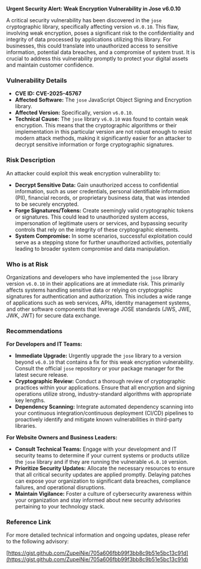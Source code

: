 **Urgent Security Alert: Weak Encryption Vulnerability in Jose v6.0.10**

A critical security vulnerability has been discovered in the `jose` cryptographic library, specifically affecting version `v6.0.10`. This flaw, involving weak encryption, poses a significant risk to the confidentiality and integrity of data processed by applications utilizing this library. For businesses, this could translate into unauthorized access to sensitive information, potential data breaches, and a compromise of system trust. It is crucial to address this vulnerability promptly to protect your digital assets and maintain customer confidence.

### Vulnerability Details

*   **CVE ID:** **CVE-2025-45767**
*   **Affected Software:** The `jose` JavaScript Object Signing and Encryption library.
*   **Affected Version:** Specifically, version `v6.0.10`.
*   **Technical Cause:** The `jose` library `v6.0.10` was found to contain weak encryption. This means that the cryptographic algorithms or their implementation in this particular version are not robust enough to resist modern attack methods, making it significantly easier for an attacker to decrypt sensitive information or forge cryptographic signatures.

### Risk Description

An attacker could exploit this weak encryption vulnerability to:

*   **Decrypt Sensitive Data:** Gain unauthorized access to confidential information, such as user credentials, personal identifiable information (PII), financial records, or proprietary business data, that was intended to be securely encrypted.
*   **Forge Signatures/Tokens:** Create seemingly valid cryptographic tokens or signatures. This could lead to unauthorized system access, impersonation of legitimate users or services, and bypassing security controls that rely on the integrity of these cryptographic elements.
*   **System Compromise:** In some scenarios, successful exploitation could serve as a stepping stone for further unauthorized activities, potentially leading to broader system compromise and data manipulation.

### Who is at Risk

Organizations and developers who have implemented the `jose` library version `v6.0.10` in their applications are at immediate risk. This primarily affects systems handling sensitive data or relying on cryptographic signatures for authentication and authorization. This includes a wide range of applications such as web services, APIs, identity management systems, and other software components that leverage JOSE standards (JWS, JWE, JWK, JWT) for secure data exchange.

### Recommendations

**For Developers and IT Teams:**

*   **Immediate Upgrade:** Urgently upgrade the `jose` library to a version beyond `v6.0.10` that contains a fix for this weak encryption vulnerability. Consult the official `jose` repository or your package manager for the latest secure release.
*   **Cryptographic Review:** Conduct a thorough review of cryptographic practices within your applications. Ensure that all encryption and signing operations utilize strong, industry-standard algorithms with appropriate key lengths.
*   **Dependency Scanning:** Integrate automated dependency scanning into your continuous integration/continuous deployment (CI/CD) pipelines to proactively identify and mitigate known vulnerabilities in third-party libraries.

**For Website Owners and Business Leaders:**

*   **Consult Technical Teams:** Engage with your development and IT security teams to determine if your current systems or products utilize the `jose` library and if they are running the vulnerable `v6.0.10` version.
*   **Prioritize Security Updates:** Allocate the necessary resources to ensure that all critical security updates are applied promptly. Delaying patches can expose your organization to significant data breaches, compliance failures, and operational disruptions.
*   **Maintain Vigilance:** Foster a culture of cybersecurity awareness within your organization and stay informed about new security advisories pertaining to your technology stack.

### Reference Link

For more detailed technical information and ongoing updates, please refer to the following advisory:

[https://gist.github.com/ZupeiNie/705a606fbb99f3bb8c9b51e5bc13c91d](https://gist.github.com/ZupeiNie/705a606fbb99f3bb8c9b51e5bc13c91d)